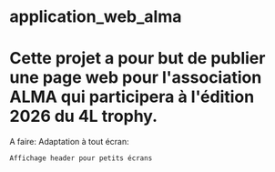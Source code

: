 # application_web_alma
# Cette projet a pour but de publier une page web pour l'association ALMA qui participera à l'édition 2026 du 4L trophy.

A faire:
Adaptation à tout écran:

    Affichage header pour petits écrans